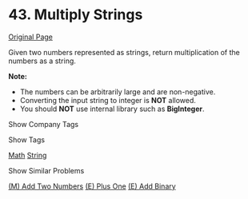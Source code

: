 # 43. Multiply Strings

[Original Page](https://leetcode.com/problems/multiply-strings/)

Given two numbers represented as strings, return multiplication of the numbers as a string.

**Note:**  

*   The numbers can be arbitrarily large and are non-negative.
*   Converting the input string to integer is **NOT** allowed.
*   You should **NOT** use internal library such as **BigInteger**.

<div>

<div id="company_tags" class="btn btn-xs btn-warning">Show Company Tags</div>

<span class="hidebutton" style="display: none;">[Facebook](/company/facebook/) [Twitter](/company/twitter/)</span></div>

<div>

<div id="tags" class="btn btn-xs btn-warning">Show Tags</div>

<span class="hidebutton">[Math](/tag/math/) [String](/tag/string/)</span></div>

<div>

<div id="similar" class="btn btn-xs btn-warning">Show Similar Problems</div>

<span class="hidebutton">[(M) Add Two Numbers](/problems/add-two-numbers/) [(E) Plus One](/problems/plus-one/) [(E) Add Binary](/problems/add-binary/)</span></div>